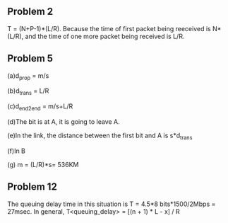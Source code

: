 ## Problem 2

T<need> = (N+P-1)\*(L/R). Because the time of first packet being reeceived is N*(L/R), and the time of one more packet being received is L/R. 

## Problem 5

(a)d<sub>prop</sub> = m/s

(b)d<sub>trans</sub> = L/R

(c)d<sub>end2end</sub> = m/s+L/R

(d)The bit is at A, it is going to leave A.

(e)In the link, the distance between the first bit and A is s*d<sub>trans</sub>

(f)In B

(g) m = (L/R)*s= 536KM

## Problem 12

The queuing delay time in this situation is T<need> = 4.5\*8 bits\*1500/2Mbps = 27msec.
In general, T<queuing_delay> = [(n + 1) * L - x] / R

